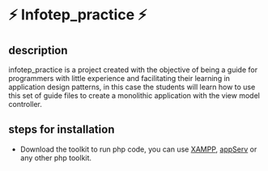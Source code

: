 # ⚡ Infotep_practice ⚡

## description

<p>infotep_practice is a project created with the objective of being a guide for programmers with little experience and facilitating their learning in application design patterns, in this case the students will learn how to use this set of guide files to create a monolithic application with the view model controller.</p> 

## steps for installation

<ul>
  <li> Download the toolkit to run php code, you can use <a href="https://www.apachefriends.org/download.html">XAMPP</a>, <a href="https://www.appserv.org/en/">appServ</a> or any other php toolkit.</li>
</ul>
